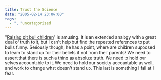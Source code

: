 ```yaml
---
title: Trust the Science
date: "2005-02-14 23:06:00"
tags:
  - ", "uncategorized
---
```

"<a href="http://www.townhall.com/columnists/douggiles/dg20050212.shtml">Raising
pit bull children</a>" is amusing.  It is an extended analogy with
a great deal of truth to it, but I can't help but find the repeated
references to put bulls funny.  Seriously though, he has a point,
where are children supposed to learn to stand up for their beliefs if
not from their parents?  We need to assert that there is such a thing
as absolute truth.  We need to hold our selves accountable to it.
We need to hold our society accountable as well, and work to change
what doesn't stand up.  This last is something I fail at I fear.

